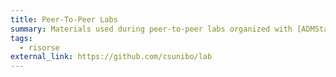 ```yaml
---
title: Peer-To-Peer Labs
summary: Materials used during peer-to-peer labs organized with [ADMStaff](https://students.cs.unibo.it)
tags:
  - risorse
external_link: https://github.com/csunibo/lab
---
```

